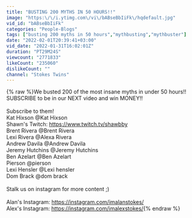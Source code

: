 ```yaml
---
title: "BUSTING 200 MYTHS IN 50 HOURS!!"
image: "https:\/\/i.ytimg.com\/vi\/bABseBbIiFk\/hqdefault.jpg"
vid_id: "bABseBbIiFk"
categories: "People-Blogs"
tags: ["busting 200 myths in 50 hours","mythbusting","mythbuster"]
date: "2022-02-01T20:39:41+03:00"
vid_date: "2022-01-31T16:02:01Z"
duration: "PT29M24S"
viewcount: "2771833"
likeCount: "235060"
dislikeCount: ""
channel: "Stokes Twins"
---
```

{% raw %}We busted 200 of the most insane myths in under 50 hours!!<br />SUBSCRIBE to be in our NEXT video and win MONEY!!<br /><br />Subscribe to them!<br />Kat Hixson  @Kat Hixson <br />Shawn's Twitch: <a rel="nofollow" target="blank" href="https://www.twitch.tv/shawbby">https://www.twitch.tv/shawbby</a><br />Brent Rivera  @Brent Rivera <br />Lexi Rivera  @Alexa Rivera <br />Andrew Davila  @Andrew Davila <br />Jeremy Hutchins  @Jeremy Hutchins <br />Ben Azelart @Ben Azelart <br />Pierson @pierson <br />Lexi Hensler @Lexi hensler<br />Dom Brack @dom brack<br /><br />Stalk us on instagram for more content ;)<br /><br />Alan's Instagram: <a rel="nofollow" target="blank" href="https://instagram.com/imalanstokes/">https://instagram.com/imalanstokes/</a> <br />Alex's Instagram: <a rel="nofollow" target="blank" href="https://instagram.com/imalexstokes/">https://instagram.com/imalexstokes/</a>{% endraw %}

